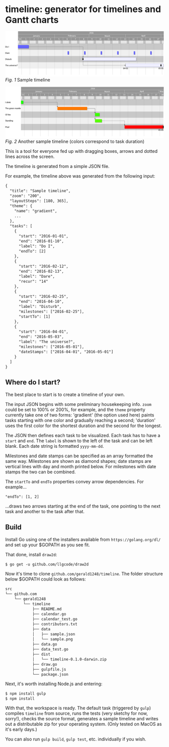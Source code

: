timeline: generator for timelines and Gantt charts
==================================================

![Sample timeline](data/sample.png?raw=true "Sample timeline")
*Fig. 1* Sample timeline

![Another sample timeline](data/sample_duration.png?raw=true "Another sample timeline")
*Fig. 2* Another sample timeline (colors correspond to task duration)

This is a tool for everyone fed up with dragging boxes, arrows and dotted lines across the screen.

The timeline is generated from a simple JSON file.

For example, the timeline above was generated from the following input:
```
{
  "title": "Sample timeline",
  "zoom": "200",
  "layoutSteps": [180, 365],
  "theme": {
    "name": "gradient",
    ... 
  },
  "tasks": [
    {
      "start": "2016-01-01",
      "end": "2016-01-10",
      "label": "Do I",
      "endTo": [2]
    },
    {
      "start": "2016-02-12",
      "end": "2016-02-13",
      "label": "Dare",
      "recur": "14"
    },
    {
      "start": "2016-02-25",
      "end": "2016-04-10",
      "label": "Disturb",
      "milestones": ["2016-02-25"],
      "startTo": [1]
    },
    {
      "start": "2016-04-01",
      "end": "2016-05-03",
      "label": "The universe?",
      "milestones": ["2016-05-01"],
      "dateStamps": ["2016-04-01", "2016-05-01"]
    }
  ]
}
```

Where do I start?
-----------------
The best place to start is to create a timeline of your own.

The input JSON begins with some preliminary housekeeping info. `zoom` could be set to 100% or 200%, for example, and the `theme` property currently take one of two forms: 'gradient' (the option used here) paints tasks starting with one color and gradually reaching a second; 'duration' uses the first color for the shortest duration and the second for the longest.

The JSON then defines each task to be visualized. Each task has to have a `start` and `end`. The `label` is shown to the left of the task and can be left blank. Each date string is formatted `yyyy-mm-dd`.

Milestones and date stamps can be specified as an array formatted the same way. Milestones are shown as diamond shapes; date stamps are vertical lines with day and month printed below. For milestones with date stamps the two can be combined.

The `startTo` and `endTo` properties convey arrow dependencies. For example...
```
"endTo": [1, 2]
```
...draws two arrows starting at the end of the task, one pointing to the next task and another to the task after that.

Build
-----
Install Go using one of the installers available from `https://golang.org/dl/` and set up your $GOPATH as you see fit.

That done, install `draw2d`:

```
$ go get -u github.com/llgcode/draw2d
```

Now it's time to clone `github.com/gerald1248/timeline`. The folder structure below $GOPATH could look as follows:
```
src
└── github.com
    └── gerald1248
        └── timeline
            ├── README.md
            ├── calendar.go
            ├── calendar_test.go
            ├── contributors.txt
            ├── data
            │   ├── sample.json
            │   └── sample.png
            ├── data.go
            ├── data_test.go
            ├── dist
            │   └── timeline-0.1.0-darwin.zip
            ├── draw.go
            ├── gulpfile.js
            └── package.json
```

Next, it's worth installing Node.js and entering:
```
$ npm install gulp
$ npm install
```
With that, the workspace is ready. The default task (triggered by `gulp`) compiles `timeline` from source, runs the tests (very sketchy for now, sorry!), checks the source format, generates a sample timeline and writes out a distributable zip for your operating system. (Only tested on MacOS as it's early days.)

You can also run `gulp build`, `gulp test`, etc. individually if you wish.

